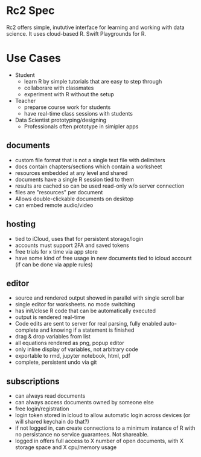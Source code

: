 # Rc2 Spec

Rc2 offers simple, inututive interface for learning and working with data science. It uses cloud-based R. Swift Playgrounds for R.

# Use Cases

* Student
	* learn R by simple tutorials that are easy to step through
	* collaborare with classmates
	* experiment with R without the setup
* Teacher
	* preparse course work for students
	* have real-time class sessions with students
* Data Scientist prototyping/designing
	* Professionals often prototype in simipler apps

## documents
* custom file format that is not a single text file with delimiters
* docs contain chapters/sections which contain a worksheet
* resources embedded at any level and shared
* documents have a single R session tied to them
* results are cached so can be used read-only w/o server connection
* files are "resources" per document
* Allows double-clickable documents on desktop
* can embed remote audio/video

## hosting
* tied to iCloud, uses that for persistent storage/login
* accounts must support 2FA and saved tokens
* free trials for x time via app store
* have some kind of free usage in new documents tied to icloud account (if can be done via apple rules)

## editor
* source and rendered output showed in parallel with single scroll bar
* single editor for worksheets. no mode switching
* has init/close R code that can be automatically executed
* output is rendered real-time
* Code edits are sent to server for real parsing, fully enabled auto-complete and knowing if a statement is finished
* drag & drop variables from list
* all equations rendered as png, popup editor
* only inline display of variables, not arbitrary code
* exportable to rmd, jupyter notebook, html, pdf
* complete, persistent undo via git

## subscriptions
* can always read documents
* can always access documents owned by someone else
* free login/registration
* login token stored in icloud to allow automatic login across devices (or will shared keychain do that?)
* if not logged in, can create connections to a minimum instance of R with no persistance no service guarantees. Not shareable.
* logged in offers full access to X number of open documents, with X storage space and X cpu/memory usage
